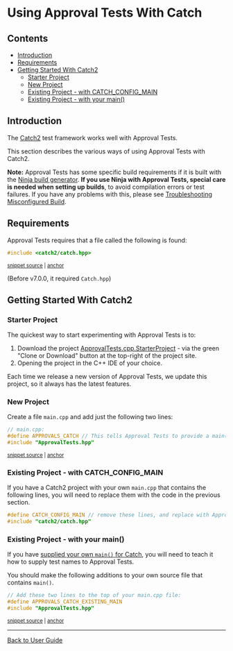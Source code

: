 <a id="top"></a>

# Using Approval Tests With Catch


<!-- toc -->
## Contents

  * [Introduction](#introduction)
  * [Requirements](#requirements)
  * [Getting Started With Catch2](#getting-started-with-catch2)
    * [Starter Project](#starter-project)
    * [New Project](#new-project)
    * [Existing Project - with CATCH_CONFIG_MAIN](#existing-project---with-catch_config_main)
    * [Existing Project - with your main()](#existing-project---with-your-main)<!-- endToc -->

## Introduction

The [Catch2](https://github.com/catchorg/Catch2) test framework works well with Approval Tests.

This section describes the various ways of using Approval Tests with Catch2.

**Note:** Approval Tests has some specific build requirements if it is built with the [Ninja build generator](https://ninja-build.org/). **If you use Ninja with Approval Tests, special care is needed when setting up builds**, to avoid compilation errors or test failures. If you have any problems with this, please see [Troubleshooting Misconfigured Build](/doc/TroubleshootingMisconfiguredBuild.md#top). <!-- singleLineInclude: include_ninja_warning_note. path: /doc/include_ninja_warning_note.include.md -->

## Requirements

Approval Tests requires that a file called the following is found:

<!-- snippet: required_header_for_catch -->
<a id='snippet-required_header_for_catch'></a>
```h
#include <catch2/catch.hpp>
```
<sup><a href='/ApprovalTests/integrations/catch/Catch2Approvals.h#L18-L20' title='Snippet source file'>snippet source</a> | <a href='#snippet-required_header_for_catch' title='Start of snippet'>anchor</a></sup>
<!-- endSnippet -->

(Before v7.0.0, it required `Catch.hpp`)

## Getting Started With Catch2

### Starter Project

The quickest way to start experimenting with Approval Tests is to:

1. Download the project [ApprovalTests.cpp.StarterProject](https://github.com/approvals/ApprovalTests.cpp.StarterProject) - via the green "Clone or Download" button at the top-right of the project site.
2. Opening the project in the C++ IDE of your choice.

Each time we release a new version of Approval Tests, we update this project, so it always has the latest features. 

### New Project

Create a file `main.cpp` and add just the following two lines:

<!-- snippet: catch_2_main -->
<a id='snippet-catch_2_main'></a>
```cpp
// main.cpp:
#define APPROVALS_CATCH // This tells Approval Tests to provide a main() - only do this in one cpp file
#include "ApprovalTests.hpp"
```
<sup><a href='/tests/Catch2_Tests/main.cpp#L6-L10' title='Snippet source file'>snippet source</a> | <a href='#snippet-catch_2_main' title='Start of snippet'>anchor</a></sup>
<!-- endSnippet -->

### Existing Project - with CATCH_CONFIG_MAIN

If you have a Catch2 project with your own `main.cpp` that contains the following lines, you will need to replace them with the code in the previous section.

```cpp
#define CATCH_CONFIG_MAIN // remove these lines, and replace with Approval Tests lines
#include "catch2/catch.hpp"
```

<!-- todo: document use of sections -->

### Existing Project - with your main()

If you have [supplied your own `main()` for Catch](https://github.com/catchorg/Catch2/blob/master/docs/own-main.md#top), you will need to teach it how to supply test names to Approval Tests.

You should make the following additions to your own source file that contains `main()`.  

<!-- snippet: catch_existing_main -->
<a id='snippet-catch_existing_main'></a>
```cpp
// Add these two lines to the top of your main.cpp file:
#define APPROVALS_CATCH_EXISTING_MAIN
#include "ApprovalTests.hpp"
```
<sup><a href='/examples/catch2_existing_main/main.cpp#L1-L5' title='Snippet source file'>snippet source</a> | <a href='#snippet-catch_existing_main' title='Start of snippet'>anchor</a></sup>
<!-- endSnippet -->


---

[Back to User Guide](/doc/README.md#top)
